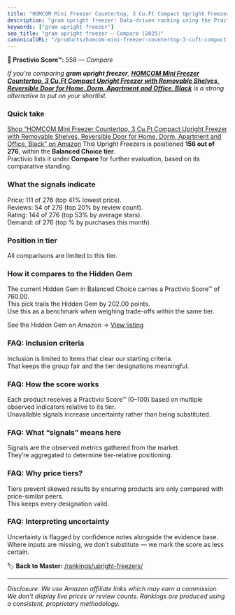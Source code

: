 ```yaml
---
title: "HOMCOM Mini Freezer Countertop, 3 Cu.Ft Compact Upright Freezer with Removable Shelves, Reversible Door for Home, Dorm, Apartment and Office, Black"
description: "gram upright freezer: Data-driven ranking using the Practivio Score™. Positioned by quality, value, demand, findability, momentum."
keywords: ["gram upright freezer"]
seo_title: "gram upright freezer — Compare (2025)"
canonicalURL: "/products/homcom-mini-freezer-countertop-3-cuft-compact-upright-freezer-with-removable-shelves-reversible-door-for-home-dorm-apartment-and-office-black-B0D1V43JFC/"
---
```


**🛒 Practivio Score™:** 558 — _Compare_


*If you're comparing **gram upright freezer**, **[HOMCOM Mini Freezer Countertop, 3 Cu.Ft Compact Upright Freezer with Removable Shelves, Reversible Door for Home, Dorm, Apartment and Office, Black](https://www.amazon.com/dp/B0D1V43JFC?tag=practivio-20)** is a strong alternative to put on your shortlist.*
### Quick take
[Shop “HOMCOM Mini Freezer Countertop, 3 Cu.Ft Compact Upright Freezer with Removable Shelves, Reversible Door for Home, Dorm, Apartment and Office, Black” on Amazon](https://www.amazon.com/dp/B0D1V43JFC?tag=practivio-20)
This Upright Freezers is positioned **156 out of 276**, within the **Balanced Choice tier**.  
Practivio lists it under **Compare** for further evaluation, based on its comparative standing.

### What the signals indicate
Price: 111 of 276 (top 41% lowest price).  
Reviews: 54 of 276 (top 20% by review count).  
Rating: 144 of 276 (top 53% by average stars).  
Demand:  of 276 (top % by purchases this month).

### Position in tier
All comparisons are limited to this tier.

### How it compares to the Hidden Gem
The current Hidden Gem in Balanced Choice carries a Practivio Score™ of 760.00.  
This pick trails the Hidden Gem by 202.00 points.  
Use this as a benchmark when weighing trade-offs within the same tier.  

See the Hidden Gem on Amazon → [View listing](https://www.amazon.com/dp/B08P6CS4SW?tag=practivio-20)

### FAQ: Inclusion criteria
Inclusion is limited to items that clear our starting criteria.  
That keeps the group fair and the tier designations meaningful.

### FAQ: How the score works
Each product receives a Practivio Score™ (0–100) based on multiple observed indicators relative to its tier.  
Unavailable signals increase uncertainty rather than being substituted.

### FAQ: What “signals” means here
Signals are the observed metrics gathered from the market.  
They’re aggregated to determine tier-relative positioning.

### FAQ: Why price tiers?
Tiers prevent skewed results by ensuring products are only compared with price-similar peers.  
This keeps every designation valid.

### FAQ: Interpreting uncertainty
Uncertainty is flagged by confidence notes alongside the evidence base.  
Where inputs are missing, we don’t substitute — we mark the score as less certain.

<!-- Missing template for Compare/CompareWithinPriceClass -->


🏷️ **Back to Master:** [/rankings/upright-freezers/](/rankings/upright-freezers/)

---
_Disclosure: We use Amazon affiliate links which may earn a commission. We don’t display live prices or review counts. Rankings are produced using a consistent, proprietary methodology._
